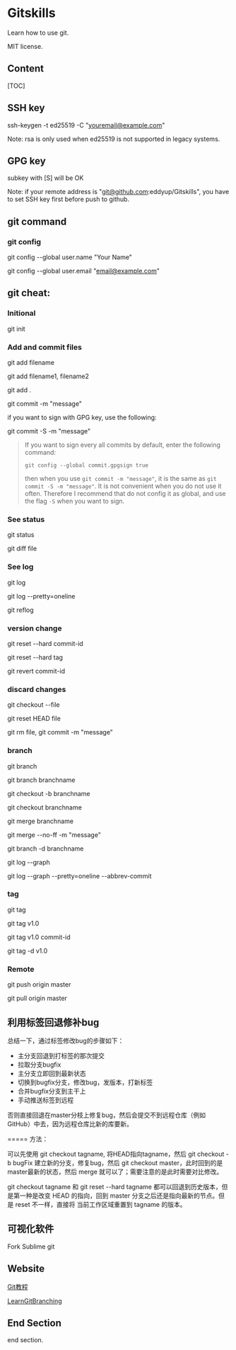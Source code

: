 # Gitskills
Learn how to use git.

MIT license.

## Content
[TOC]

## SSH key

ssh-keygen -t ed25519 -C "youremail@example.com"

Note: rsa is only used when ed25519 is not supported in legacy systems.

## GPG key

subkey with [S] will be OK

Note: if your remote address is "git@github.com:eddyup/Gitskills", you have to set SSH key first before push to github.

## git command

### git config
 git config --global user.name "Your Name"

 git config --global user.email "email@example.com"

## git cheat:

### Initional
git init

### Add and commit files
git add filename

git add filename1, filename2

git add .


git commit -m "message"

if you want to sign with GPG key, use the following:

git commit -S -m "message"

> If you want to sign every all commits by default, enter the following command:
> ```
> git config --global commit.gpgsign true
> ```
> then when you use `git commit -m "message"`, it is the same as `git commit -S -m "message"`. It is not convenient when you do not use it often. Therefore I recommend that do not config it as global, and use the flag `-S` when you want to sign.

### See status

git status

git diff file

### See log
git log

git log --pretty=oneline

git reflog

### version change
git reset --hard commit-id

git reset --hard tag

git revert commit-id

### discard changes
git checkout --file

git reset HEAD file

git rm file, git commit -m "message"

### branch
git branch

git branch branchname

git checkout -b branchname

git checkout branchname

git merge branchname

git merge --no-ff -m "message"

git branch -d branchname

git log --graph

git log --graph --pretty=oneline --abbrev-commit

### tag
git tag

git tag v1.0

git tag v1.0 commit-id

git tag -d v1.0

### Remote 

git push origin master

git pull origin master

## 利用标签回退修补bug

总结一下，通过标签修改bug的步骤如下：

- 主分支回退到打标签的那次提交
- 拉取分支bugfix
- 主分支立即回到最新状态
- 切换到bugfix分支，修改bug，发版本，打新标签
- 合并bugfix分支到主干上
- 手动推送标签到远程

否则直接回退在master分枝上修复bug，然后会提交不到远程仓库（例如 GitHub）中去，因为远程仓库比新的库要新。

=====
方法：

可以先使用 git checkout tagname, 将HEAD指向tagname，然后 git checkout -b bugFix 建立新的分支，修复bug，然后 git checkout master，此时回到的是master最新的状态，然后 merge 就可以了；需要注意的是此时需要对比修改。

git checkout tagname 和 git reset --hard tagname 都可以回退到历史版本，但是第一种是改变 HEAD 的指向，回到 master 分支之后还是指向最新的节点。但是 reset 不一样，直接将 当前工作区域重置到 tagname 的版本。

## 可视化软件
Fork
Sublime git

## Website

[Git教程](https://www.liaoxuefeng.com/wiki/0013739516305929606dd18361248578c67b8067c8c017b000)

[LearnGitBranching](https://learngitbranching.js.org/)

## End Section

end section.
